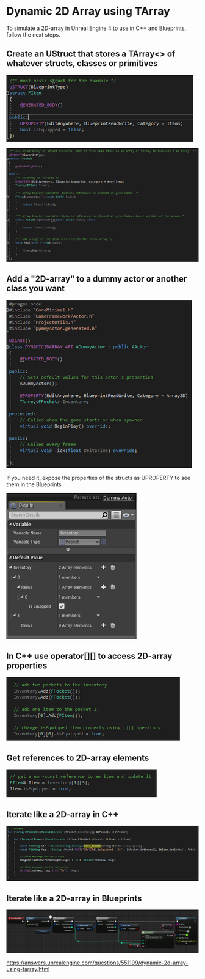 # Dynamic 2D Array using TArray

To simulate a 2D-array in Unreal Engine 4 to use in C++ and Blueprints, follow the next steps.

## Create an UStruct that stores a TArray<> of whatever structs, classes or primitives

![alt text](Images/FItem.PNG)

![alt text](Images/FPocket.PNG)

## Add a "2D-array" to a dummy actor or another class you want

![alt text](Images/ADummyActor.PNG)

If you need it, expose the properties of the structs as UPROPERTY to see them in the Blueprints

![alt text](Images/BP_InventoryDetails.PNG)

## In C++ use operator[][] to access 2D-array properties

![alt text](Images/AddItems.PNG)

## Get references to 2D-array elements

![alt text](Images/UseOperators.PNG)

## Iterate like a 2D-array in C++

![alt text](Images/Iterate.PNG)

## Iterate like a 2D-array in Blueprints

![alt text](Images/BP_Iterate.PNG)

https://answers.unrealengine.com/questions/551199/dynamic-2d-array-using-tarray.html
